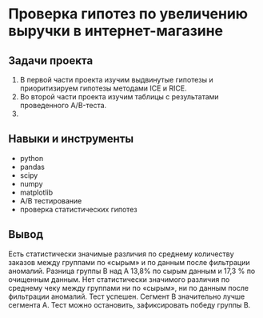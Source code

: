 # Проверка гипотез по увеличению выручки в интернет-магазине

## Задачи проекта
1. В первой части проекта изучим выдвинутые гипотезы и приоритизируем гипотезы методами ICE и RICE.
2. Во второй части проекта изучим таблицы с результатами проведенного A/B-теста.
3. 
## Навыки и инструменты
- python
- pandas
- scipy
- numpy
- matplotlib
- А/В тестирование
- проверка статистических гипотез

## Вывод
Есть статистически значимые различия по среднему количеству заказов между группами по «сырым» и по данным после фильтрации аномалий. Разница группы В над А 13,8% по сырым данным и 17,3 % по очищенным данным.
Нет статистически значимого различия по среднему чеку между группами ни по «сырым», ни по данным после фильтрации аномалий.
Тест успешен. Сегмент В значительно лучше сегмента А.
Тест можно остановить, зафиксировать победу группы В.
